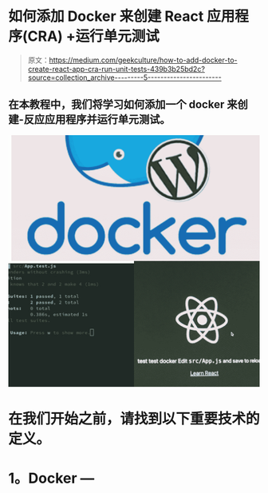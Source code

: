 # 如何添加 Docker 来创建 React 应用程序(CRA) +运行单元测试

> 原文：<https://medium.com/geekculture/how-to-add-docker-to-create-react-app-cra-run-unit-tests-439b3b25bd2c?source=collection_archive---------5----------------------->

## 在本教程中，我们将学习如何添加一个 docker 来创建-反应应用程序并运行单元测试。

![](img/ad1ca6a14676f736b71703a1e6f65911.png)

# 在我们开始之前，请找到以下重要技术的定义。

# **1。Docker —**
